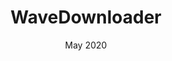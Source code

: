 ---
title: "WaveDownloader"
date: "May 2020"
tags: "Nodejs, Flask, Mongodb, SCSS, Reactjs"
link: "https://wavedownloader.com"
image: "wavedownloader.png"
desc: "WaveDownloader a free online post and video downloader to download Instagram posts, YouTube videos, Twitter videos and Gifs, Facebook videos, SoundCloud audios and more. Was built with Reactjs, Nodejs, Flask, youtube-dl, and Mongodb"
content: "The WaveDownloader web app is a React web application built with React, Nodejs Flask, youtube-dl, and Mongodb. At this project I acted as the Project Manager, Senior Backend Developer and Frontend Developer. The main challenge was to
              design the app to accommodate react-virtualized grid of different supported site media downloads into one single page responsive web app."
technologies: "React, Nodejs, Expressjs, Flask, youtube-dl, Mongodb, HTML5, CSS3, Javascript ES6"
---